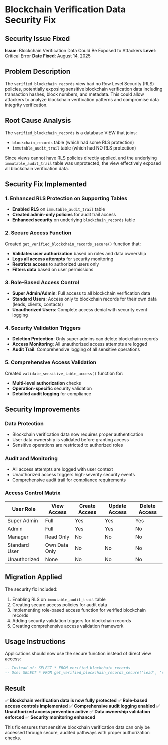 # Blockchain Verification Data Security Fix

## Security Issue Fixed
**Issue**: Blockchain Verification Data Could Be Exposed to Attackers
**Level**: Critical Error
**Date Fixed**: August 14, 2025

## Problem Description
The `verified_blockchain_records` view had no Row Level Security (RLS) policies, potentially exposing sensitive blockchain verification data including transaction hashes, block numbers, and metadata. This could allow attackers to analyze blockchain verification patterns and compromise data integrity verification.

## Root Cause Analysis
The `verified_blockchain_records` is a database VIEW that joins:
- `blockchain_records` table (which had some RLS protection)
- `immutable_audit_trail` table (which had NO RLS protection)

Since views cannot have RLS policies directly applied, and the underlying `immutable_audit_trail` table was unprotected, the view effectively exposed all blockchain verification data.

## Security Fix Implemented

### 1. Enhanced RLS Protection on Supporting Tables
- **Enabled RLS** on `immutable_audit_trail` table
- **Created admin-only policies** for audit trail access
- **Enhanced security** on underlying `blockchain_records` table

### 2. Secure Access Function
Created `get_verified_blockchain_records_secure()` function that:
- **Validates user authorization** based on roles and data ownership
- **Logs all access attempts** for security monitoring
- **Restricts access** to authorized users only
- **Filters data** based on user permissions

### 3. Role-Based Access Control
- **Super Admin/Admin**: Full access to all blockchain verification data
- **Standard Users**: Access only to blockchain records for their own data (leads, clients, contacts)
- **Unauthorized Users**: Complete access denial with security event logging

### 4. Security Validation Triggers
- **Deletion Protection**: Only super admins can delete blockchain records
- **Access Monitoring**: All unauthorized access attempts are logged
- **Audit Trail**: Comprehensive logging of all sensitive operations

### 5. Comprehensive Access Validation
Created `validate_sensitive_table_access()` function for:
- **Multi-level authorization** checks
- **Operation-specific** security validation
- **Detailed audit logging** for compliance

## Security Improvements

### Data Protection
- Blockchain verification data now requires proper authentication
- User data ownership is validated before granting access
- Sensitive operations are restricted to authorized roles

### Audit and Monitoring
- All access attempts are logged with user context
- Unauthorized access triggers high-severity security events
- Comprehensive audit trail for compliance requirements

### Access Control Matrix
| User Role | View Access | Create Access | Update Access | Delete Access |
|-----------|-------------|---------------|---------------|---------------|
| Super Admin | Full | Yes | Yes | Yes |
| Admin | Full | Yes | Yes | No |
| Manager | Read Only | No | No | No |
| Standard User | Own Data Only | No | No | No |
| Unauthorized | None | No | No | No |

## Migration Applied
The security fix included:
1. Enabling RLS on `immutable_audit_trail` table
2. Creating secure access policies for audit data
3. Implementing role-based access function for verified blockchain records
4. Adding security validation triggers for blockchain records
5. Creating comprehensive access validation framework

## Usage Instructions
Applications should now use the secure function instead of direct view access:

```sql
-- Instead of: SELECT * FROM verified_blockchain_records
-- Use: SELECT * FROM get_verified_blockchain_records_secure('lead', 'record-id')
```

## Result
✅ **Blockchain verification data is now fully protected**
✅ **Role-based access controls implemented**
✅ **Comprehensive audit logging enabled**
✅ **Unauthorized access prevention active**
✅ **Data ownership validation enforced**
✅ **Security monitoring enhanced**

This fix ensures that sensitive blockchain verification data can only be accessed through secure, audited pathways with proper authorization checks.
